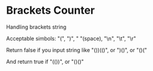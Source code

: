 <h1>Brackets Counter</h1>
<p>Handling brackets string</p>
<p>Acceptable simbols: "(", ")", " "(space), "\n", "\t", "\r"</p>
<p>Return false if you input string like "())(()", or ")()", or "()("</p>
<p>And return true if "(())", or "()()"</p>